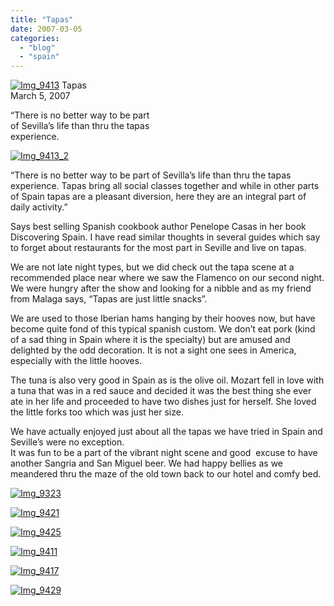 ```yaml
---
title: "Tapas"
date: 2007-03-05
categories: 
  - "blog"
  - "spain"
---
```


 [![Img_9413](http://soultravelers3new.local/images/2008/04/16/img_9413.png "Img_9413")](https://pub-ac94b3f306b24c0dba4238943c97f2e1.r2.dev/photos/uncategorized/2008/04/16/img_9413.png) Tapas  
March 5, 2007

“There is no better way to be part  
of Sevilla’s life than thru the tapas  
experience.

<!--more-->

[![Img_9413_2](http://soultravelers3new.local/images/2008/04/16/img_9413_2.png "Img_9413_2")](https://pub-ac94b3f306b24c0dba4238943c97f2e1.r2.dev/photos/uncategorized/2008/04/16/img_9413_2.png)

“There is no better way to be part of Sevilla’s life than thru the tapas experience. Tapas bring all social classes together and while in other parts of Spain tapas are a pleasant diversion, here they are an integral part of daily activity.”

Says best selling Spanish cookbook author Penelope Casas in her book Discovering Spain. I have read similar thoughts in several guides which say to forget about restaurants for the most part in Seville and live on tapas.

We are not late night types, but we did check out the tapa scene at a recommended place near where we saw the Flamenco on our second night. We were hungry after the show and looking for a nibble and as my friend from Malaga says, “Tapas are just little snacks”.

We are used to those Iberian hams hanging by their hooves now, but have become quite fond of this typical spanish custom. We don’t eat pork (kind of a sad thing in Spain where it is the specialty) but are amused and delighted by the odd decoration. It is not a sight one sees in America, especially with the little hooves.

The tuna is also very good in Spain as is the olive oil. Mozart fell in love with a tuna that was in a red sauce and decided it was the best thing she ever ate in her life and proceeded to have two dishes just for herself. She loved the little forks too which was just her size.

We have actually enjoyed just about all the tapas we have tried in Spain and Seville’s were no exception.  
It was fun to be a part of the vibrant night scene and good  excuse to have another Sangria and San Miguel beer. We had happy bellies as we meandered thru the maze of the old town back to our hotel and comfy bed.

[![Img_9323](http://soultravelers3new.local/images/2008/04/16/img_9323.png "Img_9323")](https://pub-ac94b3f306b24c0dba4238943c97f2e1.r2.dev/photos/uncategorized/2008/04/16/img_9323.png)

[![Img_9421](http://soultravelers3new.local/images/2008/04/16/img_9421.png "Img_9421")](https://pub-ac94b3f306b24c0dba4238943c97f2e1.r2.dev/photos/uncategorized/2008/04/16/img_9421.png)

[![Img_9425](http://soultravelers3new.local/images/2008/04/16/img_9425.png "Img_9425")](https://pub-ac94b3f306b24c0dba4238943c97f2e1.r2.dev/photos/uncategorized/2008/04/16/img_9425.png)

[![Img_9411](http://soultravelers3new.local/images/2008/04/16/img_9411.png "Img_9411")](https://pub-ac94b3f306b24c0dba4238943c97f2e1.r2.dev/photos/uncategorized/2008/04/16/img_9411.png)

[![Img_9417](http://soultravelers3new.local/images/2008/04/16/img_9417.png "Img_9417")](https://pub-ac94b3f306b24c0dba4238943c97f2e1.r2.dev/photos/uncategorized/2008/04/16/img_9417.png)

[![Img_9429](http://soultravelers3new.local/images/2008/04/16/img_9429.png "Img_9429")](https://pub-ac94b3f306b24c0dba4238943c97f2e1.r2.dev/photos/uncategorized/2008/04/16/img_9429.png)
